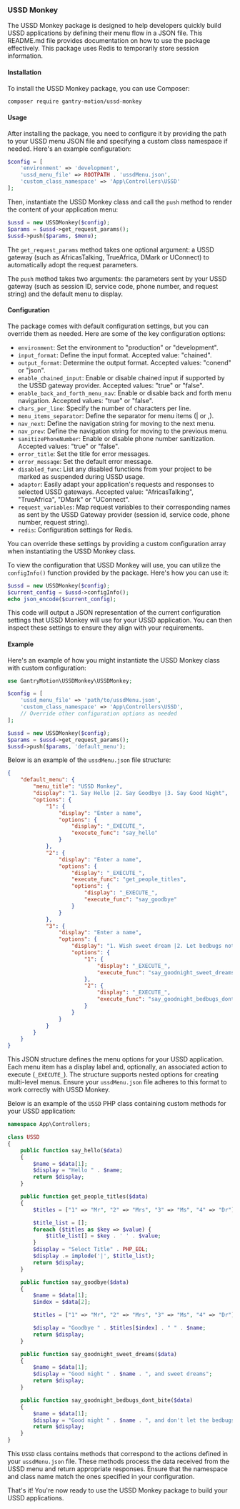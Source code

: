 ### USSD Monkey

The USSD Monkey package is designed to help developers quickly build USSD applications by defining their menu flow in a JSON file. This README.md file provides documentation on how to use the package effectively. This package uses Redis to temporarily store session information.

#### Installation

To install the USSD Monkey package, you can use Composer:

```bash
composer require gantry-motion/ussd-monkey
```

#### Usage

After installing the package, you need to configure it by providing the path to your USSD menu JSON file and specifying a custom class namespace if needed. Here's an example configuration:

```php
$config = [
    'environment' => 'development',
    'ussd_menu_file' => ROOTPATH . 'ussdMenu.json',
    'custom_class_namespace' => 'App\Controllers\USSD'
];
```

Then, instantiate the USSD Monkey class and call the `push` method to render the content of your application menu:

```php
$ussd = new USSDMonkey($config);
$params = $ussd->get_request_params();
$ussd->push($params, $menu);
```

The `get_request_params` method takes one optional argument: a USSD gateway (such as AfricasTalking, TrueAfrica, DMark or UConnect) to automatically adopt the request parameters.

The `push` method takes two arguments: the parameters sent by your USSD gateway (such as session ID, service code, phone number, and request string) and the default menu to display.


#### Configuration

The package comes with default configuration settings, but you can override them as needed. Here are some of the key configuration options:

- `environment`: Set the environment to "production" or "development".
- `input_format`: Define the input format. Accepted value: "chained".
- `output_format`: Determine the output format. Accepted values: "conend" or "json".
- `enable_chained_input`: Enable or disable chained input if supported by the USSD gateway provider. Accepted values: "true" or "false".
- `enable_back_and_forth_menu_nav`: Enable or disable back and forth menu navigation. Accepted values: "true" or "false".
- `chars_per_line`: Specify the number of characters per line.
- `menu_items_separator`: Define the separator for menu items (| or ,).
- `nav_next`: Define the navigation string for moving to the next menu.
- `nav_prev`: Define the navigation string for moving to the previous menu.
- `sanitizePhoneNumber`: Enable or disable phone number sanitization. Accepted values: "true" or "false".
- `error_title`: Set the title for error messages.
- `error_message`: Set the default error message.
- `disabled_func`: List any disabled functions from your project to be marked as suspended during USSD usage.
- `adaptor`: Easily adapt your application's requests and responses to selected USSD gateways. Accepted value: "AfricasTalking", "TrueAfrica", "DMark" or "UConnect".
- `request_variables`: Map request variables to their corresponding names as sent by the USSD Gateway provider (session id, service code, phone number, request string).
- `redis`: Configuration settings for Redis.

You can override these settings by providing a custom configuration array when instantiating the USSD Monkey class.

To view the configuration that USSD Monkey will use, you can utilize the `configInfo()` function provided by the package. Here's how you can use it:

```php
$ussd = new USSDMonkey($config);
$current_config = $ussd->configInfo();
echo json_encode($current_config);
```

This code will output a JSON representation of the current configuration settings that USSD Monkey will use for your USSD application. You can then inspect these settings to ensure they align with your requirements.

#### Example

Here's an example of how you might instantiate the USSD Monkey class with custom configuration:

```php
use GantryMotion\USSDMonkey\USSDMonkey;

$config = [
    'ussd_menu_file' => 'path/to/ussdMenu.json',
    'custom_class_namespace' => 'App\Controllers\USSD',
    // Override other configuration options as needed
];

$ussd = new USSDMonkey($config);
$params = $ussd->get_request_params();
$ussd->push($params, 'default_menu');
```

Below is an example of the `ussdMenu.json` file structure:

```json
{
    "default_menu": {
        "menu_title": "USSD Monkey",
        "display": "1. Say Hello |2. Say Goodbye |3. Say Good Night",
        "options": {
            "1": {
                "display": "Enter a name",
                "options": {
                    "display": "_EXECUTE_",
                    "execute_func": "say_hello"
                }
            },
            "2": {
                "display": "Enter a name",
                "options": {
                    "display": "_EXECUTE_",
                    "execute_func": "get_people_titles",
                    "options": {
                        "display": "_EXECUTE_",
                        "execute_func": "say_goodbye"
                    }
                }
            },
            "3": {
                "display": "Enter a name",
                "options": {
                    "display": "1. Wish sweet dream |2. Let bedbugs not bite",
                    "options": {
                        "1": {
                            "display": "_EXECUTE_",
                            "execute_func": "say_goodnight_sweet_dreams"
                        },
                        "2": {
                            "display": "_EXECUTE_",
                            "execute_func": "say_goodnight_bedbugs_dont_bite"
                        }
                    }
                }
            }
        }
    }
}
```

This JSON structure defines the menu options for your USSD application. Each menu item has a display label and, optionally, an associated action to execute (`_EXECUTE_`). The structure supports nested options for creating multi-level menus. Ensure your `ussdMenu.json` file adheres to this format to work correctly with USSD Monkey.

Below is an example of the `USSD` PHP class containing custom methods for your USSD application:

```php
namespace App\Controllers;

class USSD
{
    public function say_hello($data)
    {
        $name = $data[1];
        $display = "Hello " . $name;
        return $display;
    }

    public function get_people_titles($data)
    {
        $titles = ["1" => "Mr", "2" => "Mrs", "3" => "Ms", "4" => "Dr"];

        $title_list = [];
        foreach ($titles as $key => $value) {
            $title_list[] = $key . ' ' . $value;
        }
        $display = "Select Title" . PHP_EOL;
        $display .= implode('|', $title_list);
        return $display;
    }

    public function say_goodbye($data)
    {
        $name = $data[1];
        $index = $data[2];

        $titles = ["1" => "Mr", "2" => "Mrs", "3" => "Ms", "4" => "Dr"];

        $display = "Goodbye " . $titles[$index] . " " . $name;
        return $display;
    }

    public function say_goodnight_sweet_dreams($data)
    {
        $name = $data[1];
        $display = "Good night " . $name . ", and sweet dreams";
        return $display;
    }

    public function say_goodnight_bedbugs_dont_bite($data)
    {
        $name = $data[1];
        $display = "Good night " . $name . ", and don't let the bedbugs bite";
        return $display;
    }
}
```

This `USSD` class contains methods that correspond to the actions defined in your `ussdMenu.json` file. These methods process the data received from the USSD menu and return appropriate responses. Ensure that the namespace and class name match the ones specified in your configuration.


That's it! You're now ready to use the USSD Monkey package to build your USSD applications.
